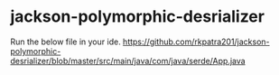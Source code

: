# jackson-polymorphic-desrializer

Run the below file in your ide.
https://github.com/rkpatra201/jackson-polymorphic-desrializer/blob/master/src/main/java/com/java/serde/App.java
